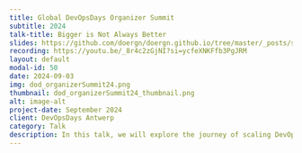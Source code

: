 ```yaml
---
title: Global DevOpsDays Organizer Summit
subtitle: 2024
talk-title: Bigger is Not Always Better
slides: https://github.com/doergn/doergn.github.io/tree/master/_posts/slides/DevOpsDaysZurich_WhyBiggerIsNotAlwaysBetter.pdf
recording: https://youtu.be/_8r4c2zGjNI?si=ycfeXNKFfb3PgJRM
layout: default
modal-id: 50
date: 2024-09-03
img: dod_organizerSummit24.png
thumbnail: dod_organizerSummit24_thumbnail.png
alt: image-alt
project-date: September 2024
client: DevOpsDays Antwerp
category: Talk
description: In this talk, we will explore the journey of scaling DevOpsDays Zurich from a compact, highly engaging event to a large-scale conference hosting 500 attendees. We’ll delve into the challenges encountered, such as increased workload, the need for more sponsors, ticket sales pressures, and the unintended impact on perceived quality. The narrative will then shift to our critical decision-making process, trade-off analysis, and the strategic downscale back to 250 participants. We will share insights on managing community expectations, ensuring event quality, and achieving a balance that honors the core values of DevOpsDays.
---
```


